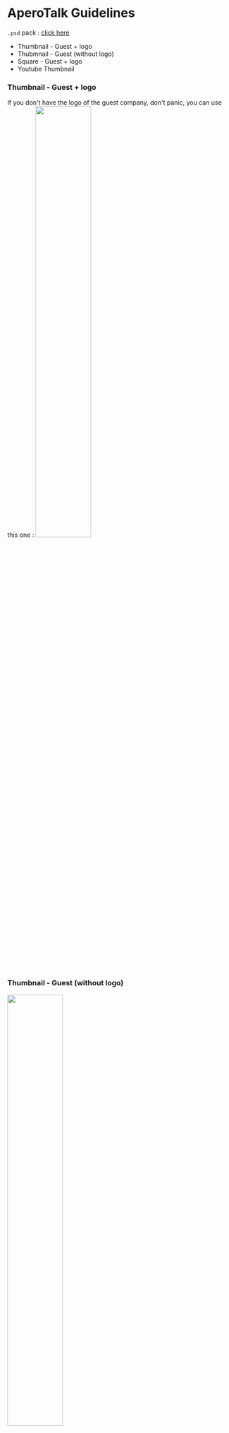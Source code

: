 # AperoTalk Guidelines

`.psd` pack : [click here](https://github.com/lewagon/design/raw/workshop/guidelines/aperotalk/psd_pack.zip)

- Thumbnail - Guest + logo
- Thubmnail - Guest (without logo)
- Square - Guest + logo
- Youtube Thumbnail

### Thumbnail - Guest + logo

If you don't have the logo of the guest company, don't panic, you can use this one :
<img src='https://github.com/lewagon/design/raw/master/guidelines/aperotalk/example/template_guest_without_logo.jpg' width="50%">

### Thumbnail - Guest (without logo)

<img src='https://github.com/lewagon/design/raw/master/guidelines/aperotalk/example/template_guest_with_logo.jpg' width="50%">

### Square - Guest + logo

<img src='https://github.com/lewagon/design/raw/master/guidelines/aperotalk/example/square_template_guest_with_logo.jpg' width='50%'>

### Youtube Thumbnail

<img src='https://github.com/lewagon/design/raw/master/guidelines/aperotalk/example/youtube/thumbnail-guest.jpg' width='200px'>


